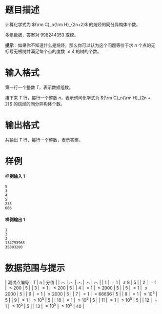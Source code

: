 
# 题目描述

计算化学式为 ${\rm C}_n{\rm H}_{2n+2}$ 的烷烃的同分异构体个数。

多组数据，答案对 $998244353$ 取模。

**提示**：如果你不知道什么是烷烃，那么你可以认为这个问题等价于求 $n$ 个点的无标号无根树并满足每个点的度数 $\leq 4$ 的树的个数。

# 输入格式

第一行一个整数 $T$，表示数据组数。

接下来 $T$ 行，每行一个整数 $n$，表示询问化学式为 ${\rm C}_n{\rm H}_{2n + 2}$ 的烷烃的同分异构体个数。

# 输出格式

共输出 $T$ 行，每行一个整数，表示答案。


# 样例

#### 样例输入 1
```plain
5
3
4
5
233
666
```

#### 样例输出 1
```plain
1
2
3
134793965
35803200
```


# 数据范围与提示

| 测试点编号 | $T$ | $n$ | 分值 |
| :-: | :-: | :-: | :-: | :-:  |
| 1 | $=1$ | $\leq 8$ | $5$ |
| 2 | $=1$ | $\leq 200$ | $5$ |
| 3 | $=1$ | $\leq 200$ | $5$ |
| 4 | $=1$ | $\leq 2000$ | $5$ |
| 5 | $=1$ | $\leq 2000$ | $5$ |
| 6 | $=1$ | $\leq 2000$ | $5$ |
| 7 | $=1$ | $= 66666$ | $5$ |
| 8 | $=1$ | $\leq 10^5$ | $5$ |
| 9 | $=1$ | $\leq 10^5$ | $5$ |
| 10 | $=1$ | $\leq 10^5$ | $5$ |
| 11 | $=1$ | $\leq 10^5$ | $5$ |
| 12 | $=1$ | $\leq 10^5$ | $5$ |
| 13 | $=10^5$ | $\leq 10^5$ | $40$ |



